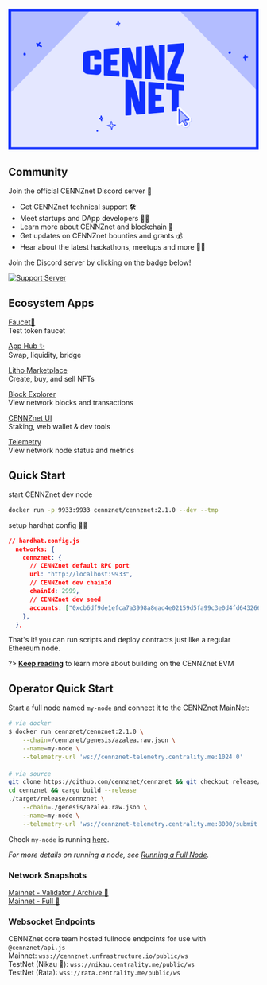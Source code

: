 ![CENNZnet](./assets/images/banner.gif)

## Community

Join the official CENNZnet Discord server 🤗

* Get CENNZnet technical support 🛠
* Meet startups and DApp developers 👯‍♂️
* Learn more about CENNZnet and blockchain 🙌
* Get updates on CENNZnet bounties and grants 💰
* Hear about the latest hackathons, meetups and more 👩‍💻

Join the Discord server by clicking on the badge below!

[![Support Server](https://img.shields.io/discord/801219591636254770.svg?label=Discord&logo=Discord&colorB=7289da&style=for-the-badge?logoWidth=24)](https://discord.gg/AnB3tRtkJ4)

## Ecosystem Apps
[Faucet🚰](https://app-faucet.centrality.me)   
Test token faucet

[App Hub ✨](https://app.cennz.net)  
Swap, liquidity, bridge

[Litho Marketplace](https://lithoverse.xyz)   
Create, buy, and sell NFTs 

[Block Explorer](https://uncoverexplorer.com/)  
View network blocks and transactions

[CENNZnet UI](https://cennznet.io/)  
Staking, web wallet & dev tools

[Telemetry](http://cennznet-telemetry.centrality.me/#/0x0d0971c150a9741b8719b3c6c9c2e96ec5b2e3fb83641af868e6650f3e263ef0)  
View network node status and metrics

## Quick Start
start CENNZnet dev node
```bash
docker run -p 9933:9933 cennznet/cennznet:2.1.0 --dev --tmp
```

setup hardhat config 👷‍♀️
```json
// hardhat.config.js
  networks: {
    cennznet: {
      // CENNZnet default RPC port
      url: "http://localhost:9933",
      // CENNZnet dev chainId
      chainId: 2999,
      // CENNZnet dev seed
      accounts: ["0xcb6df9de1efca7a3998a8ead4e02159d5fa99c3e0d4fd6432667390bb4726854"],
    },
  },
```

That's it! you can run scripts and deploy contracts just like a regular Ethereum node.

?> **[Keep reading](EVM/Guide.md)** to learn more about building on the CENNZnet EVM  

## Operator Quick Start

Start a full node named `my-node` and connect it to the CENNZnet MainNet:
```bash
# via docker
$ docker run cennznet/cennznet:2.1.0 \
    --chain=/cennznet/genesis/azalea.raw.json \
    --name=my-node \
    --telemetry-url 'ws://cennznet-telemetry.centrality.me:1024 0'

# via source
git clone https://github.com/cennznet/cennznet && git checkout release/2.1.0
cd cennznet && cargo build --release
./target/release/cennznet \
    --chain=./genesis/azalea.raw.json \
    --name=my-node \
    --telemetry-url 'ws://cennznet-telemetry.centrality.me:8000/submit 0'
```

Check `my-node` is running [here](http://cennznet-telemetry.centrality.me/#/CENNZnet-Azalea).

*For more details on running a node, see [Running a Full Node](Network-participating/Node-operating/Running-a-Full-Node).*

### Network Snapshots
[Mainnet - Validator / Archive 💾](https://s3-ap-southeast-1.amazonaws.com/cennznet-snapshots.centralityapp.com/azalea/2.0.0/validator/index.html)  
[Mainnet - Full 💾](https://s3-ap-southeast-1.amazonaws.com/cennznet-snapshots.centralityapp.com/azalea/2.0.0/fullnode/index.html)  

### Websocket Endpoints
CENNZnet core team hosted fullnode endpoints for use with `@cennznet/api.js`  
Mainnet:              `wss://cennznet.unfrastructure.io/public/ws`  
TestNet (Nikau 🌴):   `wss://nikau.centrality.me/public/ws`  
TestNet (Rata):       `wss://rata.centrality.me/public/ws` 
